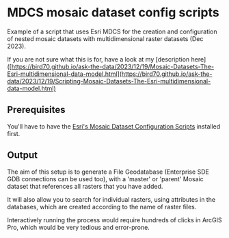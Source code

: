 # MDCS mosaic dataset config scripts

Example of a script that uses Esri MDCS for the creation and configuration of nested mosaic datasets with multidimensional raster datasets (Dec 2023).

If you are not sure what this is for, have a look at my [description here]([https://bird70.github.io/ask-the-data/2023/12/19/Mosaic-Datasets-The-Esri-multidimensional-data-model.html](https://bird70.github.io/ask-the-data/2023/12/19/Scripting-Mosaic-Datasets-The-Esri-multidimensional-data-model.html)

## Prerequisites

You'll have to have the [Esri's Mosaic Dataset Configuration Scripts](https://github.com/esri/mdcs-py) installed first.

## Output

The aim of this setup is to generate a File Geodatabase (Enterprise SDE GDB connections can be used too), with a 'master' or 'parent' Mosaic dataset that references all rasters that you have added.

It will also allow you to search for individual rasters, using attributes in the databases, which are created according to the name of raster files.

Interactively running the process would require hundreds of clicks in ArcGIS Pro, which would be very tedious and error-prone.
